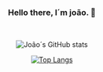 <h3 align="center"> Hello there, I´m joão. 👋</h3>
<br>

<section align="center">

![João´s GitHub stats](https://github-readme-stats.vercel.app/api?username=JohnAntu&show_icons=true&theme=dark&count_private=true)
<br>


  
[![Top Langs](https://github-readme-stats.vercel.app/api/top-langs/?username=JohnAntu&layout=compact)](https://github.com/anuraghazra/github-readme-stats)

<!--
### Website: 
[![Blog](https://img.shields.io/website?label=joaoantudv.ueuo.com&style=for-the-badge&url=http://joaoantudv.ueuo.com/)](http://joaoantudv.ueuo.com)-->

</section>
